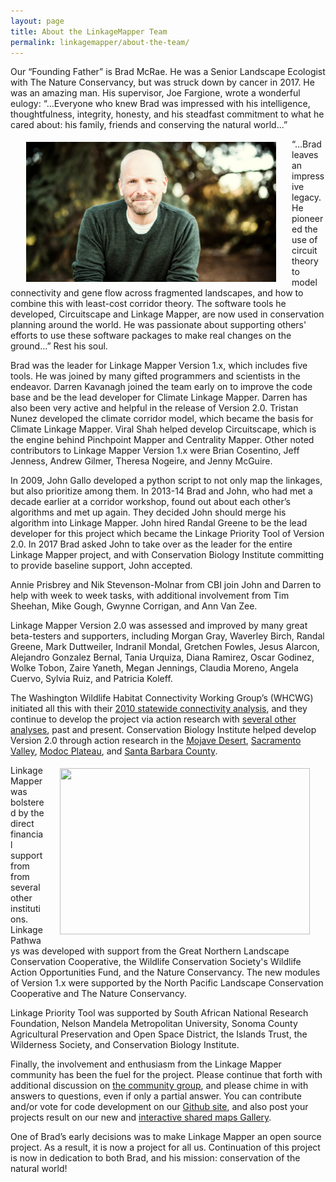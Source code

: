 ```yaml
---
layout: page
title: About the LinkageMapper Team
permalink: linkagemapper/about-the-team/
---
```


Our “Founding Father” is Brad McRae. He was a Senior Landscape Ecologist with The Nature Conservancy, but was struck down by cancer in 2017. He was an amazing man. His supervisor, Joe Fargione, wrote a wonderful eulogy: “...Everyone who knew Brad was impressed with his intelligence, thoughtfulness, integrity, honesty, and his steadfast commitment to what he cared about: his family, friends and conserving the natural world...”

<img src="/img/brad.jpg" style="float:left; padding:5px;" hspace="20" width="400" height="224">

“...Brad leaves an impressive legacy. He pioneered the use of circuit theory to model connectivity and gene flow across fragmented landscapes, and how to combine this with least-cost corridor theory. The software tools he developed, Circuitscape and Linkage Mapper, are now used in conservation planning around the world. He was passionate about supporting others' efforts to use these software packages to make real changes on the ground…” Rest his soul. 

Brad was the leader for Linkage Mapper Version 1.x, which includes five tools. He was joined by many gifted programmers and scientists in the endeavor. Darren Kavanagh joined the team early on to improve the code base and be the lead developer for Climate Linkage Mapper.  Darren has also been very active and helpful in the release of Version 2.0. Tristan Nunez developed the climate corridor model, which became the basis for Climate Linkage Mapper. Viral Shah helped develop Circuitscape, which is the engine behind Pinchpoint Mapper and Centrality Mapper. Other noted contributors to Linkage Mapper Version 1.x were Brian Cosentino, Jeff Jenness, Andrew Gilmer, Theresa Nogeire, and Jenny McGuire.

In 2009, John Gallo developed a python script to not only map the linkages, but also prioritize among them. In 2013-14 Brad and John, who had met a decade earlier at a corridor workshop, found out about each other’s algorithms and met up again. They decided John should merge his algorithm into Linkage Mapper. John hired Randal Greene to be the lead developer for this project which became the Linkage Priority Tool of Version 2.0. In 2017 Brad asked John to take over as the leader for the entire Linkage Mapper project, and with Conservation Biology Institute committing to provide baseline support, John accepted.

Annie Prisbrey and Nik Stevenson-Molnar from CBI join John and Darren to help with week to week tasks, with additional involvement from Tim Sheehan, Mike Gough, Gwynne Corrigan, and Ann Van Zee.

Linkage Mapper Version 2.0 was assessed and improved by many great beta-testers and supporters, including Morgan Gray, Waverley Birch, Randal Greene, Mark Duttweiler, Indranil Mondal, Gretchen Fowles, Jesus Alarcon, Alejandro Gonzalez Bernal, Tania Urquiza, Diana Ramirez, Oscar Godinez, Wolke Tobon, Zaire Yaneth, Megan Jennings, Claudia Moreno, Angela Cuervo, Sylvia Ruiz, and Patricia Koleff.

The Washington Wildlife Habitat Connectivity Working Group’s (WHCWG) initiated all this with their [2010 statewide connectivity analysis](http://www.waconnected.org/statewide-analysis/), and they continue to develop the project via action research with [several other analyses](http://waconnected.org/habitat-connectivity-analyses/), past and present. Conservation Biology Institute helped develop Version 2.0 through action research in the [Mojave Desert](https://databasin.org/galleries/5552d3a0c7ea48e3a07f225339d9ff7a), [Sacramento Valley](https://databasin.org/galleries/a3869718cda049ab8df821f1f0698196), [Modoc Plateau](https://databasin.org/galleries/833f3aef966240b6b4828362baa58cc5), and [Santa Barbara County](https://databasin.org/maps/9ee809b252f64d8ab4f843354692a724).

<img src ="/img/lm9.jpg" style="float:right; padding:5px;" width="400" height="266" hspace="20">

Linkage Mapper was bolstered by the direct financial support from from several other institutions. Linkage Pathways was developed with support from the Great Northern Landscape Conservation Cooperative, the Wildlife Conservation Society's Wildlife Action Opportunities Fund, and the Nature Conservancy. The new modules of Version 1.x were supported by the North Pacific Landscape Conservation Cooperative and The Nature Conservancy. 

Linkage Priority Tool was supported by South African National Research Foundation, Nelson Mandela Metropolitan University, Sonoma County Agricultural Preservation and Open Space District, the Islands Trust, the Wilderness Society, and Conservation Biology Institute.

Finally, the involvement and enthusiasm from the Linkage Mapper community has been the fuel for the project. Please continue that forth with additional discussion on [the community group](https://groups.google.com/forum/#!forum/linkage-mapper), and please chime in with answers to questions, even if only a partial answer.  You can contribute and/or vote for code development on our [Github site](https://github.com/linkagescape/linkage-mapper), and also post your projects result on our new and [interactive shared maps Gallery](https://databasin.org/galleries/027492e42545494cae53ca1f61b46c17). 

One of Brad’s early decisions was to make Linkage Mapper an open source project. As a result, it is now a project for all us. Continuation of this project is now in dedication to both Brad, and his mission: conservation of the natural world!

